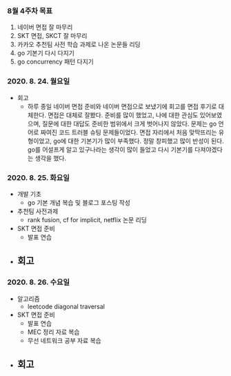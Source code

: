 ### 8월 4주차 목표
1. 네이버 면접 잘 마무리
2. SKT 면접, SKCT 잘 마무리
3. 카카오 추천팀 사전 학습 과제로 나온 논문들 리딩
4. go 기본기 다시 다지기
5. go concurrency 패턴 다지기

### 2020. 8. 24. 월요일
- 회고
  - 하루 종일 네이버 면접 준비와 네이버 면접으로 보냈기에 회고를 면접 후기로 대체한다. 면접은 대체로 잘봤다. 준비를 많이 했었고, 나에 대한 관심도 있어보였으며, 질문에 대한 대답도 준비한 범위에서 크게 벗어나지 않았다. 문제는 go 언어로 짜여진 코드 트러블 슈팅 문제들이었다. 면접 자리에서 처음 맞딱뜨리는 유형이었고, go에 대한 기본기가 많이 부족했다. 정말 창피했고 많이 반성이 된다. go를 어설프게 알고 있구나라는 생각이 많이 들었고 다시 기본기를 다져야겠다는 생각을 했다.

### 2020. 8. 25. 화요일
- 개발 기초
  - go 기본 개념 복습 및 블로그 포스팅 작성
- 추천팀 사전과제
  - rank fusion, cf for implicit, netflix 논문 리딩
- SKT 면접 준비
  - 발표 연습
- 회고
  - 

### 2020. 8. 26. 수요일
- 알고리즘
  - leetcode diagonal traversal
- SKT 면접 준비
  - 발표 연습
  - MEC 정리 자료 복습
  - 무선 네트워크 공부 자료 복습
- 회고
  - 
